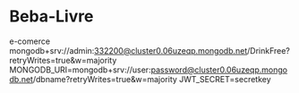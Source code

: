 # Beba-Livre
e-comerce 
mongodb+srv://admin:332200@cluster0.06uzeqp.mongodb.net/DrinkFree?retryWrites=true&w=majority
MONGODB_URI=mongodb+srv://user:password@cluster0.06uzeqp.mongodb.net/dbname?retryWrites=true&w=majority
JWT_SECRET=secretkey
